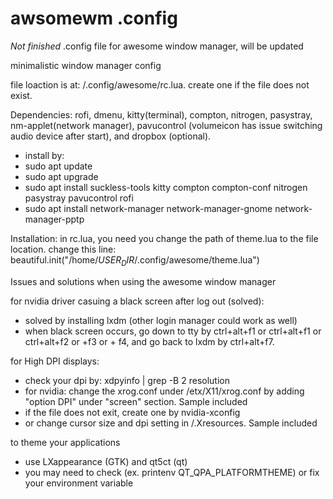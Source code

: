 # awsomewm .config

*Not finished* .config file for awesome window manager, will be updated

minimalistic window manager config

file loaction is at: /.config/awesome/rc.lua. create one if the file does not exist. 

Dependencies: rofi, dmenu, kitty(terminal), compton, nitrogen, pasystray, nm-applet(network manager), pavucontrol (volumeicon has issue switching audio device after start), and dropbox (optional).
- install by: 
- sudo apt update
- sudo apt upgrade
- sudo apt install suckless-tools kitty compton compton-conf nitrogen pasystray pavucontrol rofi
- sudo apt install network-manager network-manager-gnome network-manager-pptp

Installation: in rc.lua, you need you change the path of theme.lua to the file location. change this line: beautiful.init("/home/$USER_DIR$/.config/awesome/theme.lua")

Issues and solutions when using the awesome window manager

for nvidia driver casuing a black screen after log out (solved):
- solved by installing lxdm (other login manager could work as well)
- when black screen occurs, go down to tty by ctrl+alt+f1 or ctrl+alt+f1 or ctrl+alt+f2 or +f3 or + f4, and go back to lxdm by ctrl+alt+f7.

for High DPI displays:
- check your dpi by: xdpyinfo | grep -B 2 resolution
- for nvidia: change the xrog.conf under /etx/X11/xrog.conf by adding "option DPI" under "screen" section. Sample included
- if the file does not exit, create one by nvidia-xconfig
- or change cursor size and dpi setting in /.Xresources. Sample included

to theme your applications 
- use LXappearance (GTK) and qt5ct (qt)
- you may need to check (ex. printenv QT_QPA_PLATFORMTHEME) or fix your environment variable 
